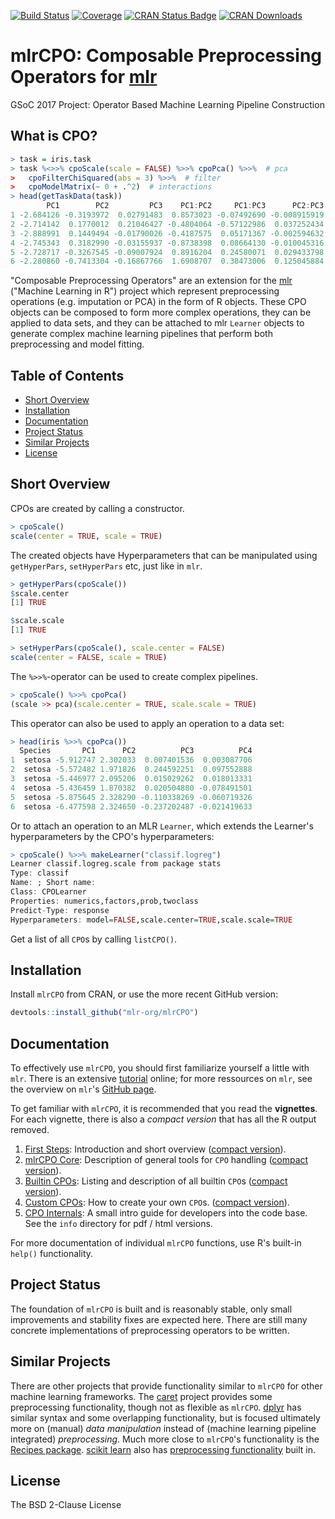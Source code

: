 [![Build Status](https://travis-ci.org/mlr-org/mlrCPO.svg?branch=master)](https://travis-ci.org/mlr-org/mlrCPO)
[![Coverage](https://codecov.io/github/mlr-org/mlrCPO/branch/master/graphs/badge.svg)](https://codecov.io/github/mlr-org/mlrCPO)
[![CRAN Status Badge](http://www.r-pkg.org/badges/version/mlrCPO)](https://CRAN.R-project.org/package=mlrCPO)
[![CRAN Downloads](http://cranlogs.r-pkg.org/badges/mlrCPO)](https://cran.rstudio.com/web/packages/mlrCPO/index.html)


# mlrCPO: Composable Preprocessing Operators for [mlr](https://github.com/mlr-org/mlr)

GSoC 2017 Project: Operator Based Machine Learning Pipeline Construction

## What is CPO?

```R
> task = iris.task
> task %<>>% cpoScale(scale = FALSE) %>>% cpoPca() %>>%  # pca
>   cpoFilterChiSquared(abs = 3) %>>%  # filter
>   cpoModelMatrix(~ 0 + .^2)  # interactions
> head(getTaskData(task))
        PC1        PC2         PC3    PC1:PC2     PC1:PC3      PC2:PC3 Species
1 -2.684126 -0.3193972  0.02791483  0.8573023 -0.07492690 -0.008915919  setosa
2 -2.714142  0.1770012  0.21046427 -0.4804064 -0.57122986  0.037252434  setosa
3 -2.888991  0.1449494 -0.01790026 -0.4187575  0.05171367 -0.002594632  setosa
4 -2.745343  0.3182990 -0.03155937 -0.8738398  0.08664130 -0.010045316  setosa
5 -2.728717 -0.3267545 -0.09007924  0.8916204  0.24580071  0.029433798  setosa
6 -2.280860 -0.7413304 -0.16867766  1.6908707  0.38473006  0.125045884  setosa
```

"Composable Preprocessing Operators" are an extension for the [mlr](https://github.com/mlr-org/mlr) ("Machine Learning in R") project which represent preprocessing operations (e.g. imputation or PCA) in the form of R objects. These CPO objects can be composed to form more complex operations, they can be applied to data sets, and they can be attached to mlr `Learner` objects to generate complex machine learning pipelines that perform both preprocessing and model fitting.

## Table of Contents

* [Short Overview](#short-overview)
* [Installation](#installation)
* [Documentation](#documentation)
* [Project Status](#project-status)
* [Similar Projects](#similar-projects)
* [License](#license)

## Short Overview

CPOs are created by calling a constructor.
```R
> cpoScale()
scale(center = TRUE, scale = TRUE)
```

The created objects have Hyperparameters that can be manipulated using `getHyperPars`, `setHyperPars` etc, just like in `mlr`.
```R
> getHyperPars(cpoScale())
$scale.center
[1] TRUE

$scale.scale
[1] TRUE

> setHyperPars(cpoScale(), scale.center = FALSE)
scale(center = FALSE, scale = TRUE)
```

The `%>>%`-operator can be used to create complex pipelines.
```R
> cpoScale() %>>% cpoPca()
(scale >> pca)(scale.center = TRUE, scale.scale = TRUE)
```

This operator can also be used to apply an operation to a data set:
```R
> head(iris %>>% cpoPca())
  Species       PC1      PC2          PC3          PC4
1  setosa -5.912747 2.302033  0.007401536  0.003087706
2  setosa -5.572482 1.971826  0.244592251  0.097552888
3  setosa -5.446977 2.095206  0.015029262  0.018013331
4  setosa -5.436459 1.870382  0.020504880 -0.078491501
5  setosa -5.875645 2.328290 -0.110338269 -0.060719326
6  setosa -6.477598 2.324650 -0.237202487 -0.021419633
```

Or to attach an operation to an MLR `Learner`, which extends the Learner's hyperparameters by the CPO's hyperparameters:

```R
> cpoScale() %>>% makeLearner("classif.logreg")
Learner classif.logreg.scale from package stats
Type: classif
Name: ; Short name: 
Class: CPOLearner
Properties: numerics,factors,prob,twoclass
Predict-Type: response
Hyperparameters: model=FALSE,scale.center=TRUE,scale.scale=TRUE
```

Get a list of all `CPO`s by calling `listCPO()`.

## Installation

Install `mlrCPO` from CRAN, or use the more recent GitHub version:

```R
devtools::install_github("mlr-org/mlrCPO")
```

## Documentation

To effectively use `mlrCPO`, you should first familiarize yourself a little with `mlr`. There is an extensive [tutorial](https://mlr-org.github.io/mlr-tutorial/devel/html/) online; for more ressources on `mlr`, see the overview on `mlr`'s [GitHub page](https://github.com/mlr-org/mlr).

To get familiar with `mlrCPO`, it is recommended that you read the **vignettes**. For each vignette, there is also a *compact version* that has all the R output removed.

1. [First Steps](https://rawgit.com/mlr-org/mlrCPO/master/inst/doc/a_1_getting_started.html): Introduction and short overview ([compact version](https://rawgit.com/mlr-org/mlrCPO/master/inst/doc/z_1_getting_started_terse.html)).
2. [mlrCPO Core](https://rawgit.com/mlr-org/mlrCPO/master/inst/doc/a_2_mlrCPO_core.html): Description of general tools for `CPO` handling ([compact version](https://rawgit.com/mlr-org/mlrCPO/master/inst/doc/z_2_mlrCPO_core_terse.html)).
3. [Builtin CPOs](https://rawgit.com/mlr-org/mlrCPO/master/inst/doc/a_3_all_CPOs.html): Listing and description of all builtin `CPO`s ([compact version](https://rawgit.com/mlr-org/mlrCPO/master/inst/doc/z_3_all_CPOs_terse.html)).
4. [Custom CPOs](https://rawgit.com/mlr-org/mlrCPO/master/inst/doc/a_4_custom_CPOs.html): How to create your own `CPO`s. ([compact version](https://rawgit.com/mlr-org/mlrCPO/master/inst/doc/z_4_custom_CPOs_terse.html)).
5. [CPO Internals](info/developers.md): A small intro guide for developers into the code base. See the `info` directory for pdf / html versions.

For more documentation of individual `mlrCPO` functions, use R's built-in `help()` functionality.

## Project Status

The foundation of `mlrCPO` is built and is reasonably stable, only small improvements and stability fixes are expected here. There are still many concrete implementations of preprocessing operators to be written.

## Similar Projects

There are other projects that provide functionality similar to `mlrCPO` for other machine learning frameworks. The [caret](https://github.com/topepo/caret) project provides some preprocessing functionality, though not as flexible as `mlrCPO`. [dplyr](https://github.com/tidyverse/dplyr) has similar syntax and some overlapping functionality, but is focused ultimately more on (manual) *data manipulation* instead of (machine learning pipeline integrated) *preprocessing*. Much more close to `mlrCPO`'s functionality is the [Recipes package](https://topepo.github.io/recipes/). [scikit learn](http://scikit-learn.org/stable/) also has [preprocessing functionality](http://scikit-learn.org/stable/modules/preprocessing.html) built in.

## License

The BSD 2-Clause License
